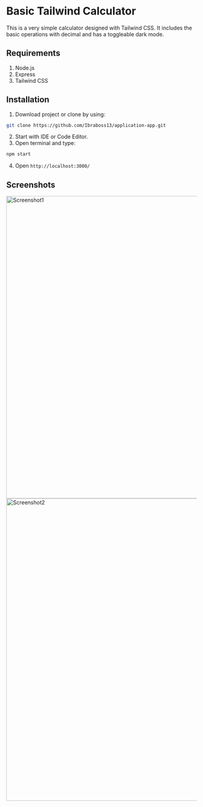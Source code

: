 # Basic Tailwind Calculator

This is a very simple calculator designed with Tailwind CSS. It includes the basic operations with decimal and has a toggleable dark mode.

## Requirements

1. Node.js
2. Express
3. Tailwind CSS

## Installation

1. Download project or clone by using:

```bash
git clone https://github.com/Ibraboss13/application-app.git
```
2. Start with IDE or Code Editor.
3. Open terminal and type:
```bash
npm start
```
4. Open 
`http://localhost:3000/`

## Screenshots

<img width="801" heigth="916" alt="Screenshot1" src="https://github.com/Ibraboss13/tailwind-calculator/public/Screenshot1.png">
<img width="801" heigth="916" alt="Screenshot2" src="https://github.com/Ibraboss13/tailwind-calculator/public/Screenshot2.png">
